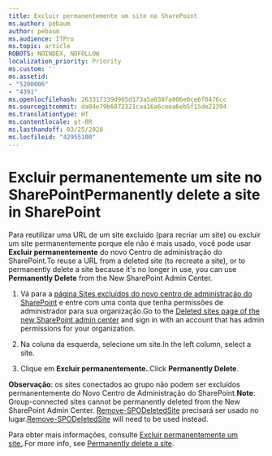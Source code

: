 ```yaml
---
title: Excluir permanentemente um site no SharePoint
ms.author: pebaum
author: pebaum
ms.audience: ITPro
ms.topic: article
ROBOTS: NOINDEX, NOFOLLOW
localization_priority: Priority
ms.custom: ''
ms.assetid:
- "5200006"
- "4391"
ms.openlocfilehash: 263317339d965d173a5a038fa006e0ce6f8476cc
ms.sourcegitcommit: da04e79b6072321caa16a6ceea6eb5f15de22394
ms.translationtype: HT
ms.contentlocale: pt-BR
ms.lasthandoff: 03/25/2020
ms.locfileid: "42955100"
---
```

# <a name="permanently-delete-a-site-in-sharepoint"></a><span data-ttu-id="94184-102">Excluir permanentemente um site no SharePoint</span><span class="sxs-lookup"><span data-stu-id="94184-102">Permanently delete a site in SharePoint</span></span>

<span data-ttu-id="94184-103">Para reutilizar uma URL de um site excluído (para recriar um site) ou excluir um site permanentemente porque ele não é mais usado, você pode usar **Excluir permanentemente** do novo Centro de administração do SharePoint.</span><span class="sxs-lookup"><span data-stu-id="94184-103">To reuse a URL from a deleted site (to recreate a site), or to permanently delete a site because it's no longer in use, you can use **Permanently Delete** from the New SharePoint Admin Center.</span></span> 

1. <span data-ttu-id="94184-104">Vá para a [página Sites excluídos do novo centro de administração do SharePoint](https://admin.microsoft.com/sharepoint?page=recycleBin&modern=true) e entre com uma conta que tenha permissões de administrador para sua organização.</span><span class="sxs-lookup"><span data-stu-id="94184-104">Go to the [Deleted sites page of the new SharePoint admin center](https://admin.microsoft.com/sharepoint?page=recycleBin&modern=true) and sign in with an account that has admin permissions for your organization.</span></span> 

2. <span data-ttu-id="94184-105">Na coluna da esquerda, selecione um site.</span><span class="sxs-lookup"><span data-stu-id="94184-105">In the left column, select a site.</span></span> 

3. <span data-ttu-id="94184-106">Clique em **Excluir permanentemente.**.</span><span class="sxs-lookup"><span data-stu-id="94184-106">Click **Permanently Delete**.</span></span> 

<span data-ttu-id="94184-107">**Observação**: os sites conectados ao grupo não podem ser excluídos permanentemente do Novo Centro de Administração do SharePoint.</span><span class="sxs-lookup"><span data-stu-id="94184-107">**Note**: Group-connected sites cannot be permanently deleted from the New SharePoint Admin Center.</span></span> <span data-ttu-id="94184-108">[Remove-SPODeletedSite](https://docs.microsoft.com/powershell/module/sharepoint-online/remove-spodeletedsite) precisará ser usado no lugar.</span><span class="sxs-lookup"><span data-stu-id="94184-108">[Remove-SPODeletedSite](https://docs.microsoft.com/powershell/module/sharepoint-online/remove-spodeletedsite) will need to be used instead.</span></span>  

<span data-ttu-id="94184-109">Para obter mais informações, consulte [Excluir permanentemente um site.](https://docs.microsoft.com/sharepoint/delete-site-collection#permanently-delete-a-site).</span><span class="sxs-lookup"><span data-stu-id="94184-109">For more info, see [Permanently delete a site](https://docs.microsoft.com/sharepoint/delete-site-collection#permanently-delete-a-site).</span></span> 

